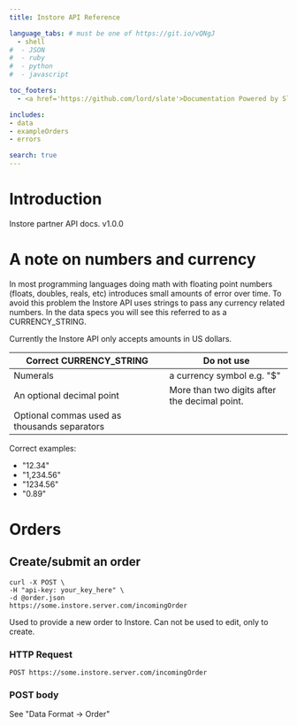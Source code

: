 ```yaml
---
title: Instore API Reference

language_tabs: # must be one of https://git.io/vQNgJ
  - shell
#  - JSON
#  - ruby
#  - python
#  - javascript

toc_footers:
  - <a href='https://github.com/lord/slate'>Documentation Powered by Slate</a>

includes:
- data
- exampleOrders
- errors

search: true
---
```


# Introduction

Instore partner API docs.  v1.0.0

# A note on numbers and currency

In most programming languages doing math with floating point numbers (floats, doubles, reals, etc) introduces small amounts of error over time.  To avoid this problem the Instore API uses strings to pass any currency related numbers.  In the data specs you will see this referred to as a CURRENCY_STRING.

Currently the Instore API only accepts amounts in US dollars.

Correct CURRENCY_STRING | Do not use
------------------------|----------
Numerals | a currency symbol e.g. "$"
An optional decimal point | More than two digits after the decimal point.
Optional commas used as thousands separators |

Correct examples:

* "12.34"
* "1,234.56"
* "1234.56"
* "0.89"

# Orders

## Create/submit an order

```shell
curl -X POST \
-H "api-key: your_key_here" \
-d @order.json
https://some.instore.server.com/incomingOrder
```

Used to provide a new order to Instore.  Can not be used to edit, only to create.

### HTTP Request

`POST https://some.instore.server.com/incomingOrder`

### POST body

See "Data Format -> Order"

